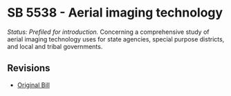 # SB 5538 - Aerial imaging technology
*Status: Prefiled for introduction.*
Concerning a comprehensive study of aerial imaging technology uses for state agencies, special purpose districts, and local and tribal governments.

## Revisions
* [Original Bill](1/)